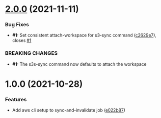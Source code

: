 # [2.0.0](https://github.com/trustedshops-public/circleci-orb-cloudfront-s3-deploy/compare/1.0.0...2.0.0) (2021-11-11)


### Bug Fixes

* **#1:** Set consistent attach-workspace for s3-sync command ([c2629e7](https://github.com/trustedshops-public/circleci-orb-cloudfront-s3-deploy/commit/c2629e77567f293b4843d3bf4565aec7550788dc)), closes [#1](https://github.com/trustedshops-public/circleci-orb-cloudfront-s3-deploy/issues/1)


### BREAKING CHANGES

* **#1:** The s3s-sync command now defaults to attach the workspace

# 1.0.0 (2021-10-28)


### Features

* Add aws cli setup to sync-and-invalidate job ([e022b87](https://github.com/trustedshops-public/circleci-orb-cloudfront-s3-deploy/commit/e022b87dca769d2abb1d2158e81384c5c52a6830))
